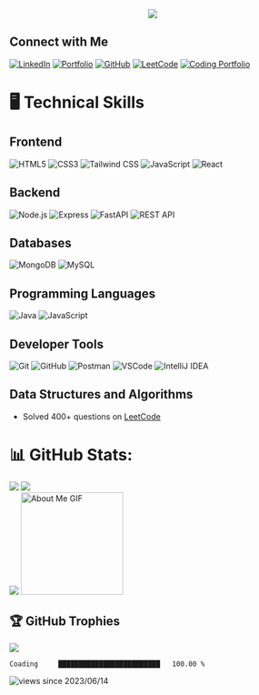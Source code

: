 
<p align="center">
  <a href="https://github.com/DenverCoder1/readme-typing-svg">
    <img src="https://readme-typing-svg.herokuapp.com?color=E22FE4&width=380&height=28&lines=Hi👋+I'm+Harsh+Nishad..;Mern+Developer+Enthusiast..;Learning+In+Public..;Empowering+Others;Nice+To+Meet+You+....&center=true"></a></p>
    
## Connect with Me
[![LinkedIn](https://img.shields.io/badge/LinkedIn-0A66C2?style=flat&logo=linkedin&logoColor=white)](https://www.linkedin.com/in/harshnishad)
[![Portfolio](https://img.shields.io/badge/Portfolio-007ACC?style=flat&logo=portfolio&logoColor=white)](https://harshnishad.me)
[![GitHub](https://img.shields.io/badge/GitHub-181717?style=flat&logo=github&logoColor=white)](https://github.com/harshnishad)
[![LeetCode](https://img.shields.io/badge/LeetCode-FFA116?style=flat&logo=leetcode&logoColor=black)](https://leetcode.com/u/user9549H)
[![Coding Portfolio](https://img.shields.io/badge/CodingPortfolio-4B8BBE?style=flat&logo=coding&logoColor=white)](https://codolio.com/profile/mRYNrXT4)
    
# 🖥️ Technical Skills

## Frontend

  ![HTML5](https://img.shields.io/badge/HTML5-E34F26?style=flat&logo=html5&logoColor=white)
  ![CSS3](https://img.shields.io/badge/CSS3-1572B6?style=flat&logo=css3&logoColor=white)
  ![Tailwind CSS](https://img.shields.io/badge/Tailwind%20CSS-06B6D4?style=flat&logo=tailwindcss&logoColor=white)
  ![JavaScript](https://img.shields.io/badge/JavaScript-F7DF1E?style=flat&logo=javascript&logoColor=black)
  ![React](https://img.shields.io/badge/React-61DAFB?style=flat&logo=react&logoColor=black)

## Backend

  ![Node.js](https://img.shields.io/badge/Node.js-339933?style=flat&logo=nodedotjs&logoColor=white)
  ![Express](https://img.shields.io/badge/Express.js-000000?style=flat&logo=express&logoColor=white)
  ![FastAPI](https://img.shields.io/badge/FastAPI-005571?style=flat&logo=fastapi&logoColor=white)
  ![REST API](https://img.shields.io/badge/REST%20API-007ACC?style=flat&logo=rest&logoColor=white)


## Databases

  ![MongoDB](https://img.shields.io/badge/MongoDB-47A248?style=flat&logo=mongodb&logoColor=white)
  ![MySQL](https://img.shields.io/badge/MySQL-4479A1?style=flat&logo=mysql&logoColor=white)


## Programming Languages

  ![Java](https://img.shields.io/badge/Java-007396?style=flat&logo=java&logoColor=white)
  ![JavaScript](https://img.shields.io/badge/JavaScript-F7DF1E?style=flat&logo=javascript&logoColor=black)


## Developer Tools

  ![Git](https://img.shields.io/badge/Git-F05032?style=flat&logo=git&logoColor=white)
  ![GitHub](https://img.shields.io/badge/GitHub-181717?style=flat&logo=github&logoColor=white)
  ![Postman](https://img.shields.io/badge/Postman-FF6C37?style=flat&logo=postman&logoColor=white)
  ![VSCode](https://img.shields.io/badge/Visual%20Studio%20Code-007ACC?style=flat&logo=visual-studio-code&logoColor=white)
  ![IntelliJ IDEA](https://img.shields.io/badge/IntelliJ%20IDEA-000000?style=flat&logo=intellijidea&logoColor=white)


## Data Structures and Algorithms
- Solved 400+ questions on [LeetCode](https://leetcode.com/)


# 📊 GitHub Stats:
![](https://github-readme-stats.vercel.app/api/top-langs/?username=harshnishad&theme=radical&border=false&include_all_commits=true&count_private=true&layout=compact)
![](https://github-readme-stats.vercel.app/api?username=harshnishad&theme=radical&_border=false&include_all_commits=true&count_private=true)<br/>
![](https://github-readme-streak-stats.herokuapp.com/?user=harshnishad&theme=radical&hide_border=false)
<img src="https://github.com/7oSkaaa/7oSkaaa/blob/main/Images/about_me.gif?raw=true" alt="About Me GIF" width="180px">
<br/>
## 🏆 GitHub Trophies
![](https://github-profile-trophy.vercel.app/?username=harshnishad&theme=radical&no-frame=false&no-bg=true&margin-w=4)
<!--START_SECTION:waka-->

```text
Coading     █████████████████████████   100.00 %
```
<!--END_SECTION:waka-->
![views since 2023/06/14](https://visitor-badge-deno.deno.dev/harshnishad.mdnadeemsarwar.svg)

